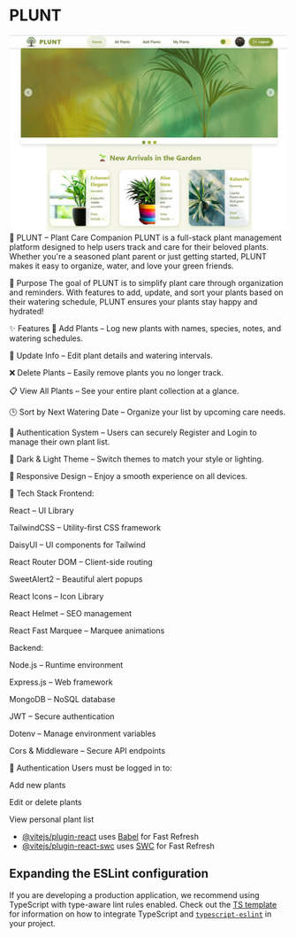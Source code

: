 # PLUNT
![PLUNT](/screenshot2.jpg)
🌿 PLUNT – Plant Care Companion
PLUNT is a full-stack plant management platform designed to help users track and care for their beloved plants. Whether you're a seasoned plant parent or just getting started, PLUNT makes it easy to organize, water, and love your green friends.

🚀 Purpose
The goal of PLUNT is to simplify plant care through organization and reminders. With features to add, update, and sort your plants based on their watering schedule, PLUNT ensures your plants stay happy and hydrated!

✨ Features
🌱 Add Plants – Log new plants with names, species, notes, and watering schedules.

📝 Update Info – Edit plant details and watering intervals.

❌ Delete Plants – Easily remove plants you no longer track.

📋 View All Plants – See your entire plant collection at a glance.

🕒 Sort by Next Watering Date – Organize your list by upcoming care needs.

🔐 Authentication System – Users can securely Register and Login to manage their own plant list.

🎨 Dark & Light Theme – Switch themes to match your style or lighting.

📱 Responsive Design – Enjoy a smooth experience on all devices.

🧠 Tech Stack
Frontend:

React – UI Library

TailwindCSS – Utility-first CSS framework

DaisyUI – UI components for Tailwind

React Router DOM – Client-side routing

SweetAlert2 – Beautiful alert popups

React Icons – Icon Library

React Helmet – SEO management

React Fast Marquee – Marquee animations

Backend:

Node.js – Runtime environment

Express.js – Web framework

MongoDB – NoSQL database

JWT – Secure authentication

Dotenv – Manage environment variables

Cors & Middleware – Secure API endpoints

🔐 Authentication
Users must be logged in to:

Add new plants

Edit or delete plants

View personal plant list





- [@vitejs/plugin-react](https://github.com/vitejs/vite-plugin-react/blob/main/packages/plugin-react) uses [Babel](https://babeljs.io/) for Fast Refresh
- [@vitejs/plugin-react-swc](https://github.com/vitejs/vite-plugin-react/blob/main/packages/plugin-react-swc) uses [SWC](https://swc.rs/) for Fast Refresh

## Expanding the ESLint configuration

If you are developing a production application, we recommend using TypeScript with type-aware lint rules enabled. Check out the [TS template](https://github.com/vitejs/vite/tree/main/packages/create-vite/template-react-ts) for information on how to integrate TypeScript and [`typescript-eslint`](https://typescript-eslint.io) in your project.

